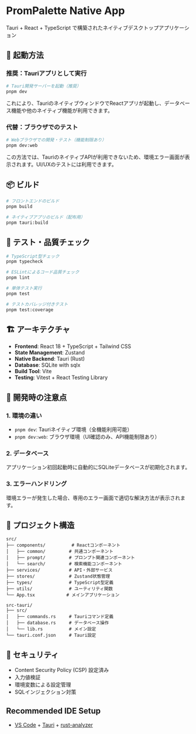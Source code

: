 # PromPalette Native App

Tauri + React + TypeScript で構築されたネイティブデスクトップアプリケーション

## 🚀 起動方法

### 推奨：Tauriアプリとして実行

```bash
# Tauri開発サーバーを起動（推奨）
pnpm dev
```

これにより、TauriのネイティブウィンドウでReactアプリが起動し、データベース機能や他のネイティブ機能が利用できます。

### 代替：ブラウザでのテスト

```bash
# Webブラウザでの開発・テスト（機能制限あり）
pnpm dev:web
```

この方法では、TauriのネイティブAPIが利用できないため、環境エラー画面が表示されます。UI/UXのテストには利用できます。

## 📦 ビルド

```bash
# フロントエンドのビルド
pnpm build

# ネイティブアプリのビルド（配布用）
pnpm tauri:build
```

## 🧪 テスト・品質チェック

```bash
# TypeScript型チェック
pnpm typecheck

# ESLintによるコード品質チェック
pnpm lint

# 単体テスト実行
pnpm test

# テストカバレッジ付きテスト
pnpm test:coverage
```

## 🏗️ アーキテクチャ

- **Frontend**: React 18 + TypeScript + Tailwind CSS
- **State Management**: Zustand
- **Native Backend**: Tauri (Rust)
- **Database**: SQLite with sqlx
- **Build Tool**: Vite
- **Testing**: Vitest + React Testing Library

## 🔧 開発時の注意点

### 1. 環境の違い

- `pnpm dev`: Tauriネイティブ環境（全機能利用可能）
- `pnpm dev:web`: ブラウザ環境（UI確認のみ、API機能制限あり）

### 2. データベース

アプリケーション初回起動時に自動的にSQLiteデータベースが初期化されます。

### 3. エラーハンドリング

環境エラーが発生した場合、専用のエラー画面で適切な解決方法が表示されます。

## 📁 プロジェクト構造

```
src/
├── components/          # Reactコンポーネント
│   ├── common/         # 共通コンポーネント
│   ├── prompt/         # プロンプト関連コンポーネント
│   └── search/         # 検索機能コンポーネント
├── services/           # API・外部サービス
├── stores/             # Zustand状態管理
├── types/              # TypeScript型定義
├── utils/              # ユーティリティ関数
└── App.tsx            # メインアプリケーション

src-tauri/
├── src/
│   ├── commands.rs     # Tauriコマンド定義
│   ├── database.rs     # データベース操作
│   └── lib.rs          # メイン設定
└── tauri.conf.json     # Tauri設定
```

## 🔐 セキュリティ

- Content Security Policy (CSP) 設定済み
- 入力値検証
- 環境変数による設定管理
- SQLインジェクション対策

## Recommended IDE Setup

- [VS Code](https://code.visualstudio.com/) + [Tauri](https://marketplace.visualstudio.com/items?itemName=tauri-apps.tauri-vscode) + [rust-analyzer](https://marketplace.visualstudio.com/items?itemName=rust-lang.rust-analyzer)
